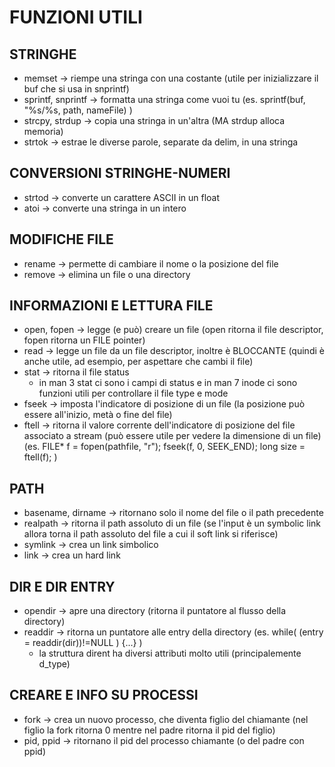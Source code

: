 # FUNZIONI UTILI

## STRINGHE
- memset -> riempe una stringa con una costante (utile per inizializzare il buf che si usa in snprintf)
- sprintf, snprintf -> formatta una stringa come vuoi tu (es. sprintf(buf, "%s/%s, path, nameFile) )
- strcpy, strdup -> copia una stringa in un'altra (MA strdup alloca memoria)
- strtok -> estrae le diverse parole, separate da delim, in una stringa 


## CONVERSIONI STRINGHE-NUMERI
- strtod -> converte un carattere ASCII in un float 
- atoi -> converte una stringa in un intero


## MODIFICHE FILE
- rename -> permette di cambiare il nome o la posizione del file
- remove -> elimina un file o una directory


## INFORMAZIONI E LETTURA FILE
- open, fopen -> legge (e può) creare un file (open ritorna il file descriptor, fopen ritorna un FILE pointer)
- read -> legge un file da un file descriptor, inoltre è BLOCCANTE (quindi è anche utile, ad esempio, per aspettare che cambi il file)
- stat -> ritorna il file status
    - in man 3 stat ci sono i campi di status e in man 7 inode ci sono funzioni utili per controllare il file type e mode
- fseek -> imposta l'indicatore di posizione di un file (la posizione può essere all'inizio, metà o fine del file)
- ftell ->  ritorna il valore corrente dell'indicatore di posizione del file associato a stream (può essere utile per vedere la dimensione di un file)
            (es. FILE* f = fopen(pathfile, "r"); fseek(f, 0, SEEK_END); long size = ftell(f); )


## PATH
- basename, dirname -> ritornano solo il nome del file o il path precedente
- realpath -> ritorna il path assoluto di un file (se l'input è un symbolic link allora torna il path assoluto del file a cui il soft link si riferisce)
- symlink -> crea un link simbolico 
- link -> crea un hard link


## DIR E DIR ENTRY
- opendir -> apre una directory (ritorna il puntatore al flusso della directory)
- readdir -> ritorna un puntatore alle entry della directory (es. while( (entry = readdir(dir))!=NULL ) {...}  )
    - la struttura dirent ha diversi attributi molto utili (principalemente d_type)

## CREARE E INFO SU PROCESSI
- fork -> crea un nuovo processo, che diventa figlio del chiamante (nel figlio la fork ritorna 0 mentre nel padre ritorna il pid del figlio)
- pid, ppid -> ritornano il pid del processo chiamante (o del padre con ppid)
